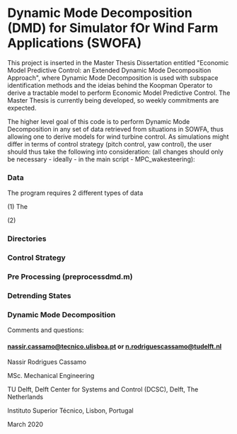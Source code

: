 # Dynamic Mode Decomposition (DMD) for Simulator fOr Wind Farm Applications (SWOFA)

This project is inserted in the Master Thesis Dissertation entitled "Economic Model Predictive Control: an Extended Dynamic Mode Decomposition Approach", where Dynamic Mode Decomposition is used with subspace identification methods and the ideias behind the Koopman Operator to derive a tractable model to perform Economic Model Predictive Control.
The Master Thesis is currently being developed, so weekly commitments are expected.

The higher level goal of this code is to perform Dynamic Mode Decomposition in any set of data retrieved from situations in SOWFA, thus allowing one to derive models for wind turbine control. As simulations might differ in terms of control strategy (pitch control, yaw control), the user should thus take the following into consideration: (all changes should only be necessary - ideally - in the main script - MPC_wakesteering):


### Data
The program requires 2 different types of data

(1) The

(2)

### Directories

### Control Strategy

### Pre Processing (preprocessdmd.m)

### Detrending States

### Dynamic Mode Decomposition 



Comments and questions:
#### nassir.cassamo@tecnico.ulisboa.pt or n.rodriguescassamo@tudelft.nl

Nassir Rodrigues Cassamo

MSc. Mechanical Engineering

TU Delft, Delft Center for Systems and Control (DCSC), Delft, The Netherlands

Instituto Superior Técnico, Lisbon, Portugal 


March 2020
